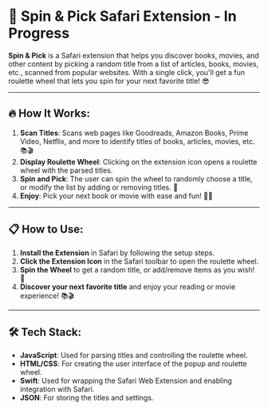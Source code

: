 # 🎰 **Spin & Pick** Safari Extension - In Progress

**Spin & Pick** is a Safari extension that helps you discover books, movies, and other content by picking a random title from a list of articles, books, movies, etc., scanned from popular websites. With a single click, you'll get a fun roulette wheel that lets you spin for your next favorite title! 😎

---

## 🔥 **How It Works**:

1. **Scan Titles**: Scans web pages like Goodreads, Amazon Books, Prime Video, Netflix, and more to identify titles of books, articles, movies, etc. 📚🎬
2. **Display Roulette Wheel**: Clicking on the extension icon opens a roulette wheel with the parsed titles.
3. **Spin and Pick**: The user can spin the wheel to randomly choose a title, or modify the list by adding or removing titles. 🎯
4. **Enjoy**: Pick your next book or movie with ease and fun! 📖🍿

---

## 📋 **How to Use**:
1. **Install the Extension** in Safari by following the setup steps.
2. **Click the Extension Icon** in the Safari toolbar to open the roulette wheel.
3. **Spin the Wheel** to get a random title, or add/remove items as you wish! 🎉
4. **Discover your next favorite title** and enjoy your reading or movie experience! 📚🎬

---

## 🛠️ **Tech Stack**:

- **JavaScript**: Used for parsing titles and controlling the roulette wheel.
- **HTML/CSS**: For creating the user interface of the popup and roulette wheel.
- **Swift**: Used for wrapping the Safari Web Extension and enabling integration with Safari.
- **JSON**: For storing the titles and settings.
